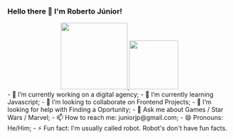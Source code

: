 ### Hello there 👋 I'm Roberto Júnior!
<div style="display:flex; justify-content:center;">
  <a href="https://github.com/roberto-juniorjp">
  <img height="150em" src="https://github-readme-stats.vercel.app/api?username=roberto-juniorjp&show_icons=true&bg_color=00000000&theme=gradient"/>
  <img height="110em" src="https://github-readme-stats.vercel.app/api/top-langs/?username=roberto-juniorjp&layout=compact"/>
  </a>
</div>
- 🔭 I’m currently working on a digital agency;
- 🌱 I’m currently learning Javascript;
- 👯 I’m looking to collaborate on Frontend Projects;
- 🤔 I’m looking for help with Finding a Oportunity;
- 💬 Ask me about Games / Star Wars / Marvel;
- 📫 How to reach me: juniorjp@gmail.com;
- 😄 Pronouns: He/Him;
- ⚡ Fun fact: I'm usually called robot. Robot's don't have fun facts.
